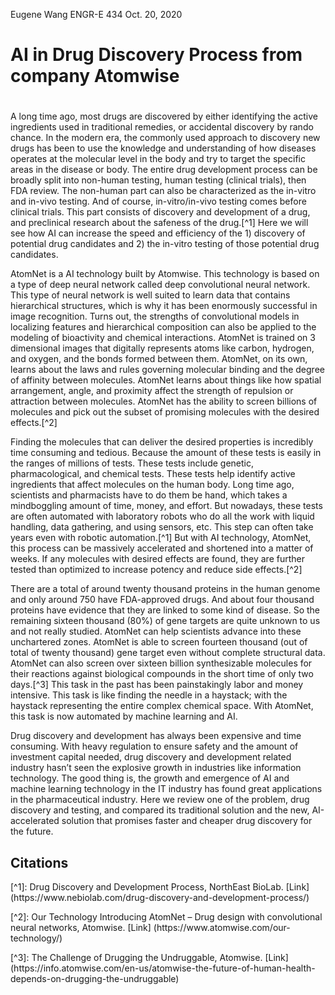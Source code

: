 Eugene Wang
ENGR-E 434
Oct. 20, 2020
# AI in Drug Discovery Process from company Atomwise <h1>
<p>	A long time ago, most drugs are discovered by either identifying the active ingredients used in traditional remedies, or accidental discovery by rando chance. In the modern era, the commonly used approach to discovery new drugs has been to use the knowledge and understanding of how diseases operates at the molecular level in the body and try to target the specific areas in the disease or body. The entire drug development process can be broadly split into non-human testing, human testing (clinical trials), then FDA review. The non-human part can also be characterized as the in-vitro and in-vivo testing. And of course, in-vitro/in-vivo testing comes before clinical trials. This part consists of discovery and development of a drug, and preclinical research about the safeness of the drug.[^1] Here we will see how AI can increase the speed and efficiency of the 1) discovery of potential drug candidates and 2) the in-vitro testing of those potential drug candidates. </p>

<p>	AtomNet is a AI technology built by Atomwise. This technology is based on a type of deep neural network called deep convolutional neural network. This type of neural network is well suited to learn data that contains hierarchical structures, which is why it has been enormously successful in image recognition. Turns out, the strengths of convolutional models in localizing features and hierarchical composition can also be applied to the modeling of bioactivity and chemical interactions. AtomNet is trained on 3 dimensional images that digitally represents atoms like carbon, hydrogen, and oxygen, and the bonds formed between them. AtomNet, on its own, learns about the laws and rules governing molecular binding and the degree of affinity between molecules. AtomNet learns about things like how spatial arrangement, angle, and proximity affect the strength of repulsion or attraction between molecules. AtomNet has the ability to screen billions of molecules and pick out the subset of promising molecules with the desired effects.[^2]</p>

<p>	Finding the molecules that can deliver the desired properties is incredibly time consuming and tedious. Because the amount of these tests is easily in the ranges of millions of tests. These tests include genetic, pharmacological, and chemical tests. These tests help identify active ingredients that affect molecules on the human body. Long time ago, scientists and pharmacists have to do them be hand, which takes a mindboggling amount of time, money, and effort. But nowadays, these tests are often automated with laboratory robots who do all the work with liquid handling, data gathering, and using sensors, etc. This step can often take years even with robotic automation.[^1] But with AI technology, AtomNet, this process can be massively accelerated and shortened into a matter of weeks. If any molecules with desired effects are found, they are further tested than optimized to increase potency and reduce side effects.[^2]</p>

<p>	There are a total of around twenty thousand proteins in the human genome and only around 750 have FDA-approved drugs. And about four thousand proteins have evidence that they are linked to some kind of disease. So the remaining sixteen thousand (80%) of gene targets are quite unknown to us and not really studied. AtomNet can help scientists advance into these unchartered zones. AtomNet is able to screen fourteen thousand (out of total of twenty thousand) gene target even without complete structural data. AtomNet can also screen over sixteen billion synthesizable molecules for their reactions against biological compounds in the short time of only two days.[^3] This task in the past has been painstakingly labor and money intensive. This task is like finding the needle in a haystack; with the haystack representing the entire complex chemical space. With AtomNet, this task is now automated by machine learning and AI.</p>

<p>	Drug discovery and development has always been expensive and time consuming. With heavy regulation to ensure safety and the amount of investment capital needed, drug discovery and development related industry hasn’t seen the explosive growth in industries like information technology. The good thing is, the growth and emergence of AI and machine learning technology in the IT industry has found great applications in the pharmaceutical industry. Here we review one of the problem, drug discovery and testing, and compared its traditional solution and the new, AI-accelerated solution that promises faster and cheaper drug discovery for the future. </p>
	


## Citations
<footer>
<p>[^1]: Drug Discovery and Development Process, NorthEast BioLab. [Link](https://www.nebiolab.com/drug-discovery-and-development-process/)</p>
<p>[^2]: Our Technology Introducing AtomNet – Drug design with convolutional neural networks, Atomwise. [Link] (https://www.atomwise.com/our-technology/) </p>
<p>[^3]: The Challenge of Drugging the Undruggable, Atomwise. [Link](https://info.atomwise.com/en-us/atomwise-the-future-of-human-health-depends-on-drugging-the-undruggable) </p>

</footer>
